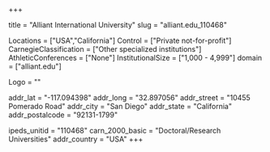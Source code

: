 
+++

title = "Alliant International University"
slug = "alliant.edu_110468"

Locations = ["USA","California"]
Control = ["Private not-for-profit"]
CarnegieClassification = ["Other specialized institutions"]
AthleticConferences = ["None"]
InstitutionalSize = ["1,000 - 4,999"]
domain = ["alliant.edu"]

Logo = ""

addr_lat = "-117.094398"
addr_long = "32.897056"
addr_street = "10455 Pomerado Road"
addr_city = "San Diego"
addr_state = "California"
addr_postalcode = "92131-1799"

ipeds_unitid = "110468"
carn_2000_basic = "Doctoral/Research Universities"
addr_country = "USA"
+++
    
